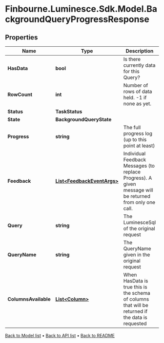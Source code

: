 # Finbourne.Luminesce.Sdk.Model.BackgroundQueryProgressResponse

## Properties

Name | Type | Description | Notes
------------ | ------------- | ------------- | -------------
**HasData** | **bool** | Is there currently data for this Query? | [optional] 
**RowCount** | **int** | Number of rows of data held. -1 if none as yet. | [optional] 
**Status** | **TaskStatus** |  | [optional] 
**State** | **BackgroundQueryState** |  | [optional] 
**Progress** | **string** | The full progress log (up to this point at least) | [optional] 
**Feedback** | [**List&lt;FeedbackEventArgs&gt;**](FeedbackEventArgs.md) | Individual Feedback Messages (to replace Progress).  A given message will be returned from only one call. | [optional] 
**Query** | **string** | The LuminesceSql of the original request | [optional] 
**QueryName** | **string** | The QueryName given in the original request | [optional] 
**ColumnsAvailable** | [**List&lt;Column&gt;**](Column.md) | When HasData is true this is the schema of columns that will be returned if the data is requested | [optional] 

[Back to Model list](../README.md#documentation-for-models) &#8226; [Back to API list](../README.md#documentation-for-api-endpoints) &#8226; [Back to README](../README.md)

